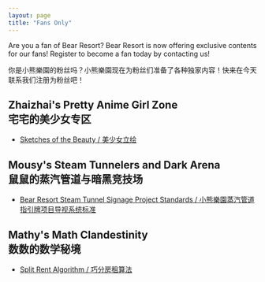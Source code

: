 ```yaml
---
layout: page
title: "Fans Only"
---
```


Are you a fan of Bear Resort? Bear Resort is now offering exclusive contents for our fans! Register to become a fan today by contacting us!

你是小熊樂園的粉丝吗？小熊樂園现在为粉丝们准备了各种独家内容！快来在今天联系我们注册为粉丝吧！

## Zhaizhai's Pretty Anime Girl Zone <br> 宅宅的美少女专区

- [Sketches of the Beauty / 美少女立绘](sketches-beauty.html)

## Mousy's Steam Tunnelers and Dark Arena <br> 鼠鼠的蒸汽管道与暗黑竞技场

- [Bear Resort Steam Tunnel Signage Project Standards / 小熊樂園蒸汽管道指引牌项目导视系统标准](/tunnels/ins-labels.html)

## Mathy's Math Clandestinity <br> 数数的数学秘境

- [Split Rent Algorithm / 巧分房租算法](/fans_only/split-rent-algo.html)
